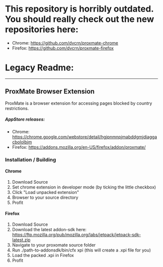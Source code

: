 # This repository is horribly outdated. You should really check out the new repositories here:

* Chrome: https://github.com/dvcrn/proxmate-chrome
* Firefox: https://github.com/dvcrn/proxmate-firefox

# Legacy Readme:
---

## ProxMate Browser Extension

ProxMate is a browser extension for accessing pages blocked by country restrictions.

##### AppStore releases:

* Chrome: https://chrome.google.com/webstore/detail/hgjpnmnpjmabddgmjdiaggacbololbjm
* Firefox: https://addons.mozilla.org/en-US/firefox/addon/proxmate/


### Installation / Building

#### Chrome

1. Download Source
2. Set chrome extension in developer mode (by ticking the little checkbox)
3. Click "Load unpacked extension"
4. Browser to your source directory
5. Profit


#### Firefox

1. Download Source
2. Download the latest addon-sdk here: https://ftp.mozilla.org/pub/mozilla.org/labs/jetpack/jetpack-sdk-latest.zip
3. Navigate to your proxomate source folder
4. Run ./path-to-addonsdk/bin/cfx xpi (this will create a .xpi file for you)
5. Load the packed .xpi in Firefox
6. Profit
